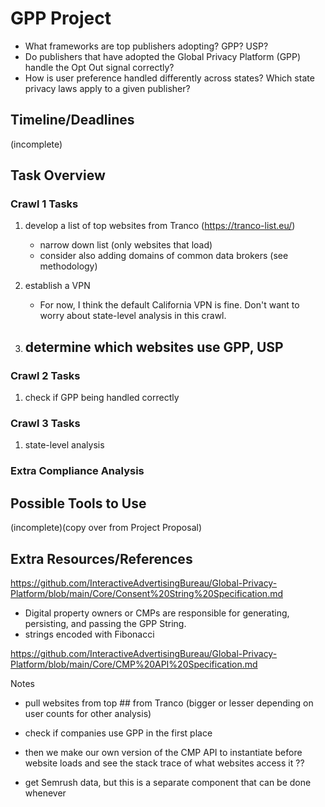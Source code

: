 # GPP Project
- What frameworks are top publishers adopting? GPP? USP?
- Do publishers that have adopted the Global Privacy Platform (GPP) handle the Opt Out signal correctly?
- How is user preference handled differently across states? Which state privacy laws apply to a given publisher? 

## Timeline/Deadlines 
(incomplete)

## Task Overview

### Crawl 1 Tasks
  1. develop a list of top websites from Tranco (https://tranco-list.eu/)
     - narrow down list (only websites that load)
     - consider also adding domains of common data brokers (see methodology) 

  3. establish a VPN
     - For now, I think the default California VPN is fine. Don't want to worry about state-level analysis in this crawl. 

  4. determine which websites use GPP, USP
     - 

### Crawl 2 Tasks
  1. check if GPP being handled correctly

### Crawl 3 Tasks 
  1. state-level analysis 

### Extra Compliance Analysis 

## Possible Tools to Use
(incomplete)(copy over from Project Proposal)

## Extra Resources/References 

https://github.com/InteractiveAdvertisingBureau/Global-Privacy-Platform/blob/main/Core/Consent%20String%20Specification.md
- Digital property owners or CMPs are responsible for generating, persisting, and passing the GPP String.
- strings encoded with Fibonacci

https://github.com/InteractiveAdvertisingBureau/Global-Privacy-Platform/blob/main/Core/CMP%20API%20Specification.md

Notes
- pull websites from top ## from Tranco (bigger or lesser depending on user counts for other analysis)
- check if companies use GPP in the first place
- then we make our own version of the CMP API to instantiate before website loads and see the stack trace of what websites access it ??

- get Semrush data, but this is a separate component that can be done whenever 
